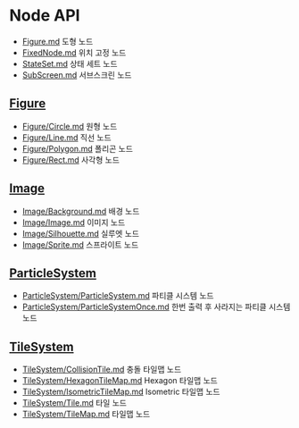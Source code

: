 # Node API
* [Figure.md](Figure.md) 도형 노드
* [FixedNode.md](FixedNode.md) 위치 고정 노드
* [StateSet.md](StateSet.md) 상태 세트 노드
* [SubScreen.md](SubScreen.md) 서브스크린 노드

## [Figure](Figure/README.md)
* [Figure/Circle.md](Figure/Circle.md) 원형 노드
* [Figure/Line.md](Figure/Line.md) 직선 노드
* [Figure/Polygon.md](Figure/Polygon.md) 폴리곤 노드
* [Figure/Rect.md](Figure/Rect.md) 사각형 노드

## [Image](Image/README.md)
* [Image/Background.md](Image/Background.md) 배경 노드
* [Image/Image.md](Image/Image.md) 이미지 노드
* [Image/Silhouette.md](Image/Silhouette.md) 실루엣 노드
* [Image/Sprite.md](Image/Sprite.md) 스프라이트 노드

## [ParticleSystem](ParticleSystem/README.md)
* [ParticleSystem/ParticleSystem.md](ParticleSystem/ParticleSystem.md) 파티클 시스템 노드
* [ParticleSystem/ParticleSystemOnce.md](ParticleSystem/ParticleSystemOnce.md) 한번 출력 후 사라지는 파티클 시스템 노드

## [TileSystem](TileSystem/README.md)
* [TileSystem/CollisionTile.md](TileSystem/CollisionTile.md) 충돌 타일맵 노드
* [TileSystem/HexagonTileMap.md](TileSystem/HexagonTileMap.md) Hexagon 타일맵 노드
* [TileSystem/IsometricTileMap.md](TileSystem/IsometricTileMap.md) Isometric 타일맵 노드
* [TileSystem/Tile.md](TileSystem/Tile.md) 타일 노드
* [TileSystem/TileMap.md](TileSystem/TileMap.md) 타일맵 노드

